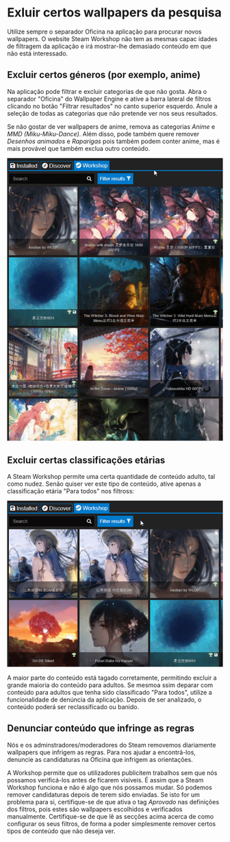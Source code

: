 # Exluir certos wallpapers da pesquisa

Utilize sempre o separador Oficina na aplicação para procurar novos wallpapers. O website Steam Workshop não tem as mesmas capac idades de filtragem da aplicação e irá mostrar-lhe demasiado conteúdo em que não está interessado.

## Excluir certos géneros (por exemplo, anime)

Na aplicação pode filtrar e excluir categorias de que não gosta. Abra o separador "Oficina" do Wallpaper Engine e ative a barra lateral de filtros clicando no botão "Filtrar resultados" no canto superior esquerdo. Anule a seleção de todas as categorias que não pretende ver nos seus resultados.

Se não gostar de ver wallpapers de anime, remova as categorias *Anime* e *MMD (Miku-Miku-Dance)*. Além disso, pode também quere remover *Desenhos animados* e *Raparigas* pois também podem conter anime, mas é mais provável que também exclua outro conteúdo.

![Anule a seleção de todas as categorias de que não gosta na barra lateral de filtros](./categories.gif)

## Excluir certas classificações etárias

A Steam Workshop permite uma certa quantidade de conteúdo adulto, tal como nudez. Senão quiser ver este tipo de conteúdo, ative apenas a classificação etária "Para todos" nos filtross:

![Anule a seleção das classificações etárias "Adultos" and "Questionável" na barra lateral de filtros](./ageratings.gif)

A maior parte do conteúdo está tagado corretamente, permitindo excluir a grande maioria do conteúdo para adultos. Se mesmoa ssim deparar com conteúdo para adultos que tenha sido classificado "Para todos", utilize a funcionalidade de denúncia da aplicação. Depois de ser analizado, o conteúdo poderá ser reclassificado ou banido.

## Denunciar conteúdo que infringe as regras

Nós e os adminstradores/moderadores do Steam removemos diariamente wallpapers que infrigem as regras. Para nos ajudar a encontrá-los, denuncie as candidaturas na Oficina que infrigem as orientações.

A Workshop permite que os utilizadores publicitem trabalhos sem que nós possamos verificá-los antes de ficarem visíveis. É assim que a Steam Workshop funciona e não é algo que nós possamos mudar. Só podemos remover candidaturas depois de terem sido enviadas. Se isto for um problema para si, certifique-se de que ativa o tag *Aprovado* nas definições dos filtros, pois estes são wallpapers escolhidos e verificados manualmente. Certifique-se de que lê as secções acima acerca de como configurar os seus filtros, de forma a poder simplesmente remover certos tipos de conteúdo que não deseja ver.